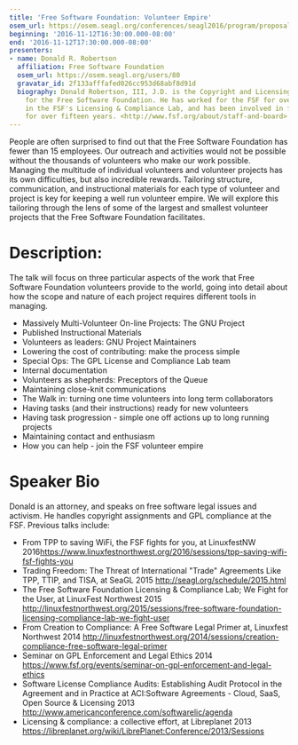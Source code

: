 ```yaml
---
title: 'Free Software Foundation: Volunteer Empire'
osem_url: https://osem.seagl.org/conferences/seagl2016/program/proposals/186
beginning: '2016-11-12T16:30:00.000-08:00'
end: '2016-11-12T17:30:00.000-08:00'
presenters:
- name: Donald R. Robertson
  affiliation: Free Software Foundation
  osem_url: https://osem.seagl.org/users/80
  gravatar_id: 2f133afffafed026cc953d68abf8d91d
  biography: Donald Robertson, III, J.D. is the Copyright and Licensing Associate
    for the Free Software Foundation. He has worked for the FSF for over seven years
    in the FSF's Licensing & Compliance Lab, and has been involved in free software
    for over fifteen years. <http://www.fsf.org/about/staff-and-board>
---
```


People are often surprised to find out that the Free Software Foundation has fewer than 15 employees. Our outreach and activities would not be possible without the thousands of volunteers who make our work possible.
Managing the multitude of individual volunteers and volunteer projects has its own difficulties, but also incredible rewards. Tailoring structure, communication, and instructional materials for each type of volunteer and project is key for keeping a well run volunteer empire. We will explore this tailoring through the lens of some of the largest and smallest volunteer projects that the Free Software Foundation facilitates.

# Description:

The talk will focus on three particular aspects of the work that Free
Software Foundation volunteers provide to the world, going into detail
about how the scope and nature of each project requires different tools
in managing.

* Massively Multi-Volunteer On-line Projects: The GNU Project
 * Published Instructional Materials
 * Volunteers as leaders: GNU Project Maintainers
 * Lowering the cost of contributing: make the process simple
* Special Ops: The GPL License and Compliance Lab team
 * Internal documentation
 * Volunteers as shepherds: Preceptors of the Queue
 * Maintaining close-knit communications
* The Walk in: turning one time volunteers into long term collaborators
 * Having tasks (and their instructions) ready for new volunteers
 * Having task progression - simple one off actions up to long running projects
 * Maintaining contact and enthusiasm
* How you can help - join the FSF volunteer empire

# Speaker Bio

Donald is an attorney, and speaks on free software legal issues and activism. He handles copyright assignments and GPL compliance at the FSF. Previous talks include:

* From TPP to saving WiFi, the FSF fights for you, at LinuxfestNW 2016<https://www.linuxfestnorthwest.org/2016/sessions/tpp-saving-wifi-fsf-fights-you>
* Trading Freedom: The Threat of International "Trade" Agreements Like TPP, TTIP, and TISA, at SeaGL 2015 <http://seagl.org/schedule/2015.html>
* The Free Software Foundation Licensing & Compliance Lab; We Fight for the User, at LinuxFest Northwest 2015 <http://linuxfestnorthwest.org/2015/sessions/free-software-foundation-licensing-compliance-lab-we-fight-user>
* From Creation to Compliance: A Free Software Legal Primer at, Linuxfest Northwest 2014 <http://linuxfestnorthwest.org/2014/sessions/creation-compliance-free-software-legal-primer>
* Seminar on GPL Enforcement and Legal Ethics 2014 <https://www.fsf.org/events/seminar-on-gpl-enforcement-and-legal-ethics>
* Software License Compliance Audits: Establishing Audit Protocol in the Agreement and in Practice at ACI:Software Agreements - Cloud, SaaS, Open Source & Licensing 2013 <http://www.americanconference.com/softwarelic/agenda>
* Licensing & compliance: a collective effort, at Libreplanet 2013 <https://libreplanet.org/wiki/LibrePlanet:Conference/2013/Sessions>
